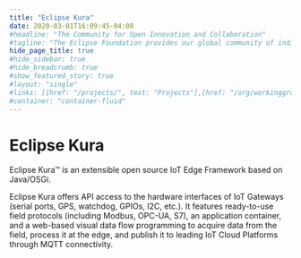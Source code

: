 ```yaml
---
title: "Eclipse Kura"
date: 2020-03-01T16:09:45-04:00
#headline: "The Community for Open Innovation and Collaboration"
#tagline: "The Eclipse Foundation provides our global community of individuals and organizations with a mature, scalable, and business-friendly environment for open source software collaboration and innovation."
hide_page_title: true
#hide_sidebar: true
#hide_breadcrumb: true
#show_featured_story: true
#layout: "single"
#links: [[href: "/projects/", text: "Projects"],[href: "/org/workinggroups/", text: "Working Group"],[href: "/membership/", text: "Members"],[href: "/org/value", text: "Business Value"]]
#container: "container-fluid"
---
```


# Eclipse Kura

Eclipse Kura™ is an extensible open source IoT Edge Framework based on Java/OSGi.

Eclipse Kura offers API access to the hardware interfaces of IoT Gateways (serial ports, GPS, watchdog, GPIOs, I2C, etc.). It features ready-to-use field protocols (including Modbus, OPC-UA, S7), an application container, and a web-based visual data flow programming to acquire data from the field, process it at the edge, and publish it to leading IoT Cloud Platforms through MQTT connectivity.

